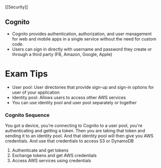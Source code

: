 [[Security]]

## Cognito

- Cognito provides authentication, authorization, and user management for web and mobile apps in a single service without the need for custom code.
- Users can sign in directly with username and password they create or through a third party (FB, Amazon, Google, Apple)

# Exam Tips

- User pool: User directories that provide sign-up and sign-in options for user of your application
- Identity pool: Allows users to access other AWS services
- You can use identity pool and user pool separately or together

### Cognito Sequence

You got a device, you're connecting to Cognito to a user pool, you're authenticating and getting a token. Then you are taking that token and sending it to an identity pool. And that identity pool will then give you AWS credentials. And use that credentials to access S3 or DynamoDB

1. Authenticate and get tokens
2. Exchange tokens and get AWS credentials
3. Access AWS services using credentials